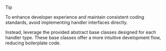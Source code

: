 > [!TIP]
> To enhance developer experience and maintain consistent coding standards, 
> avoid implementing handler interfaces directly. 
>
> Instead, leverage the provided abstract base classes designed for each 
> handler type. These base classes offer a more intuitive development flow, 
> reducing boilerplate code.